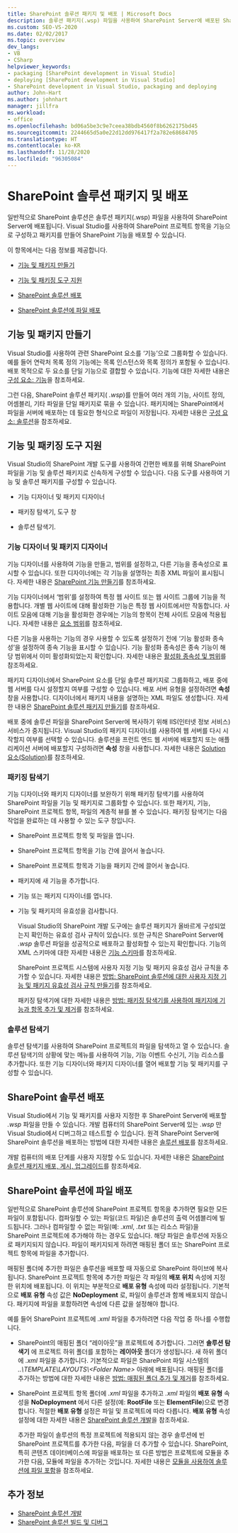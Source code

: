 ```yaml
---
title: SharePoint 솔루션 패키지 및 배포 | Microsoft Docs
description: 솔루션 패키지(.wsp) 파일을 사용하여 SharePoint Server에 배포된 SharePoint 솔루션 패키지를 만들어 배포합니다.
ms.custom: SEO-VS-2020
ms.date: 02/02/2017
ms.topic: overview
dev_langs:
- VB
- CSharp
helpviewer_keywords:
- packaging [SharePoint development in Visual Studio]
- deploying [SharePoint development in Visual Studio]
- SharePoint development in Visual Studio, packaging and deploying
author: John-Hart
ms.author: johnhart
manager: jillfra
ms.workload:
- office
ms.openlocfilehash: bd06a5be3c9e7ceea38bdb4560f8b6262175bd45
ms.sourcegitcommit: 2244665d5a0e22d12dd976417f2a782e68684705
ms.translationtype: HT
ms.contentlocale: ko-KR
ms.lasthandoff: 11/28/2020
ms.locfileid: "96305084"
---
```

# <a name="package-and-deploy-sharepoint-solutions"></a>SharePoint 솔루션 패키지 및 배포
  일반적으로 SharePoint 솔루션은 솔루션 패키지(.wsp) 파일을 사용하여 SharePoint Server에 배포됩니다. Visual Studio를 사용하여 SharePoint 프로젝트 항목을 기능으로 구성하고 패키지를 만들어 SharePoint 기능을 배포할 수 있습니다.

 이 항목에서는 다음 정보를 제공합니다.

- [기능 및 패키지 만들기](#create-features-and-packages)

- [기능 및 패키징 도구 지원](#feature-and-packaging-tool-support)

- [SharePoint 솔루션 배포](#deploy-sharepoint-solutions)

- [SharePoint 솔루션에 파일 배포](#deploy-files-in-sharepoint-solutions)

## <a name="create-features-and-packages"></a>기능 및 패키지 만들기
 Visual Studio를 사용하여 관련 SharePoint 요소를 ‘기능’으로 그룹화할 수 있습니다. 예를 들어 연락처 목록 정의 기능에는 목록 인스턴스와 목록 정의가 포함될 수 있습니다. 배포 목적으로 두 요소를 단일 기능으로 결합할 수 있습니다. 기능에 대한 자세한 내용은 [구성 요소: 기능](/previous-versions/office/developer/sharepoint-2010/ee537350(v=office.14))을 참조하세요.

 그런 다음, SharePoint 솔루션 패키지( *.wsp*)를 만들어 여러 개의 기능, 사이트 정의, 어셈블리, 기타 파일을 단일 패키지로 묶을 수 있습니다. 패키지에는 SharePoint에서 파일을 서버에 배포하는 데 필요한 형식으로 파일이 저장됩니다. 자세한 내용은 [구성 요소: 솔루션](/previous-versions/office/developer/sharepoint-2010/ee537008(v=office.14))을 참조하세요.

## <a name="feature-and-packaging-tool-support"></a>기능 및 패키징 도구 지원
 Visual Studio의 SharePoint 개발 도구를 사용하여 간편한 배포를 위해 SharePoint 파일을 기능 및 솔루션 패키지로 신속하게 구성할 수 있습니다. 다음 도구를 사용하여 기능 및 솔루션 패키지를 구성할 수 있습니다.

- 기능 디자이너 및 패키지 디자이너

- 패키징 탐색기, 도구 창

- 솔루션 탐색기.

### <a name="feature-designer-and-package-designer"></a>기능 디자이너 및 패키지 디자이너
 기능 디자이너를 사용하여 기능을 만들고, 범위를 설정하고, 다른 기능을 종속성으로 표시할 수 있습니다. 또한 디자이너에는 각 기능을 설명하는 최종 XML 파일이 표시됩니다. 자세한 내용은 [SharePoint 기능 만들기](../sharepoint/creating-sharepoint-features.md)를 참조하세요.

 기능 디자이너에서 ‘범위’를 설정하여 특정 웹 사이트 또는 웹 사이트 그룹에 기능을 적용합니다. 개별 웹 사이트에 대해 활성화한 기능은 특정 웹 사이트에서만 작동합니다. 사이트 모음에 대해 기능을 활성화한 경우에는 기능의 항목이 전체 사이트 모음에 적용됩니다. 자세한 내용은 [요소 범위](/previous-versions/office/developer/sharepoint-2010/ms476615(v=office.14))를 참조하세요.

 다른 기능을 사용하는 기능의 경우 사용할 수 있도록 설정하기 전에 ‘기능 활성화 종속성’을 설정하여 종속 기능을 표시할 수 있습니다. 기능 활성화 종속성은 종속 기능이 해당 범위에서 이미 활성화되었는지 확인합니다. 자세한 내용은 [활성화 종속성 및 범위](/previous-versions/office/developer/sharepoint-2010/aa543162(v=office.14))를 참조하세요.

 패키지 디자이너에서 SharePoint 요소를 단일 솔루션 패키지로 그룹화하고, 배포 중에 웹 서버를 다시 설정할지 여부를 구성할 수 있습니다. 배포 서버 유형을 설정하려면 **속성** 창을 사용합니다. 디자이너에서 패키지 내용을 설명하는 XML 파일도 생성합니다. 자세한 내용은 [SharePoint 솔루션 패키지 만들기](../sharepoint/creating-sharepoint-solution-packages.md)를 참조하세요.

 배포 중에 솔루션 파일을 SharePoint Server에 복사하기 위해 IIS(인터넷 정보 서비스) 서비스가 중지됩니다. Visual Studio의 패키지 디자이너를 사용하여 웹 서버를 다시 시작할지 여부를 선택할 수 있습니다. 솔루션을 프런트 엔드 웹 서버에 배포할지 또는 애플리케이션 서버에 배포할지 구성하려면 **속성** 창을 사용합니다. 자세한 내용은 [Solution 요소(Solution)](/previous-versions/office/developer/sharepoint-2010/ms412929(v=office.14))를 참조하세요.

### <a name="packaging-explorer"></a>패키징 탐색기
 기능 디자이너와 패키지 디자이너를 보완하기 위해 패키징 탐색기를 사용하여 SharePoint 파일을 기능 및 패키지로 그룹화할 수 있습니다. 또한 패키지, 기능, SharePoint 프로젝트 항목, 파일의 계층적 뷰를 볼 수 있습니다. 패키징 탐색기는 다음 작업을 완료하는 데 사용할 수 있는 도구 창입니다.

- SharePoint 프로젝트 항목 및 파일을 엽니다.

- SharePoint 프로젝트 항목을 기능 간에 끌어서 놓습니다.

- SharePoint 프로젝트 항목과 기능을 패키지 간에 끌어서 놓습니다.

- 패키지에 새 기능을 추가합니다.

- 기능 또는 패키지 디자이너를 엽니다.

- 기능 및 패키지의 유효성을 검사합니다.

  Visual Studio의 SharePoint 개발 도구에는 솔루션 패키지가 올바르게 구성되었는지 확인하는 유효성 검사 규칙이 있습니다. 또한 규칙은 SharePoint Server에 *.wsp* 솔루션 파일을 성공적으로 배포하고 활성화할 수 있는지 확인합니다. 기능의 XML 스키마에 대한 자세한 내용은 [기능 스키마](/previous-versions/office/developer/sharepoint-2010/ms414322(v=office.14))를 참조하세요.

  SharePoint 프로젝트 시스템에 사용자 지정 기능 및 패키지 유효성 검사 규칙을 추가할 수 있습니다. 자세한 내용은 [방법: SharePoint 솔루션에 대한 사용자 지정 기능 및 패키지 유효성 검사 규칙 만들기](../sharepoint/how-to-create-custom-feature-and-package-validation-rules-for-sharepoint-solutions.md)를 참조하세요.

  패키징 탐색기에 대한 자세한 내용은 [방법: 패키징 탐색기를 사용하여 패키지에 기능과 항목 추가 및 제거](../sharepoint/how-to-add-and-remove-features-and-items-to-a-package-by-using-the-packaging-explorer.md)를 참조하세요.

### <a name="solution-explorer"></a>솔루션 탐색기
 솔루션 탐색기를 사용하여 SharePoint 프로젝트의 파일을 탐색하고 열 수 있습니다. 솔루션 탐색기의 상황에 맞는 메뉴를 사용하여 기능, 기능 이벤트 수신기, 기능 리소스를 추가합니다. 또한 기능 디자이너와 패키지 디자이너를 열어 배포할 기능 및 패키지를 구성할 수 있습니다.

## <a name="deploy-sharepoint-solutions"></a>SharePoint 솔루션 배포
 Visual Studio에서 기능 및 패키지를 사용자 지정한 후 SharePoint Server에 배포할 *.wsp* 파일을 만들 수 있습니다. 개발 컴퓨터의 SharePoint Server에 있는 *.wsp* 만 Visual Studio에서 디버그하고 테스트할 수 있습니다. 원격 SharePoint Server에 SharePoint 솔루션을 배포하는 방법에 대한 자세한 내용은 [솔루션 배포](/previous-versions/office/developer/sharepoint-2010/aa544500(v=office.14))를 참조하세요.

 개발 컴퓨터의 배포 단계를 사용자 지정할 수도 있습니다. 자세한 내용은 [SharePoint 솔루션 패키지 배포, 게시, 업그레이드](../sharepoint/deploying-publishing-and-upgrading-sharepoint-solution-packages.md)를 참조하세요.

## <a name="deploy-files-in-sharepoint-solutions"></a>SharePoint 솔루션에 파일 배포
 일반적으로 SharePoint 솔루션에 SharePoint 프로젝트 항목을 추가하면 필요한 모든 파일이 포함됩니다. 컴파일할 수 있는 파일(코드 파일)은 솔루션의 출력 어셈블리에 빌드됩니다. 그러나 컴파일할 수 없는 파일(예: *.xml*, *.txt* 또는 리소스 파일)을 SharePoint 프로젝트에 추가해야 하는 경우도 있습니다. 해당 파일은 솔루션에 자동으로 패키지되지 않습니다. 파일이 패키지되게 하려면 매핑된 폴더 또는 SharePoint 프로젝트 항목에 파일을 추가합니다.

 매핑된 폴더에 추가한 파일은 솔루션을 배포할 때 자동으로 SharePoint 하이브에 복사됩니다. SharePoint 프로젝트 항목에 추가한 파일은 각 파일의 **배포 위치** 속성에 지정한 위치에 배포됩니다. 이 위치는 부분적으로 **배포 유형** 속성에 따라 설정됩니다. 기본적으로 **배포 유형** 속성 값은 **NoDeployment** 로, 파일이 솔루션과 함께 배포되지 않습니다. 패키지에 파일을 포함하려면 속성에 다른 값을 설정해야 합니다.

 예를 들어 SharePoint 프로젝트에 *.xml* 파일을 추가하려면 다음 작업 중 하나를 수행합니다.

- SharePoint의 매핑된 폴더 “레이아웃”을 프로젝트에 추가합니다. 그러면 **솔루션 탐색기** 에 프로젝트 하위 폴더를 포함하는 **레이아웃** 폴더가 생성됩니다. 새 하위 폴더에 *.xml* 파일을 추가합니다. 기본적으로 파일은 SharePoint 파일 시스템의 *..\TEMPLATE\LAYOUTS\\\<Folder Name>* 아래에 배포됩니다. 매핑된 폴더를 추가하는 방법에 대한 자세한 내용은 [방법: 매핑된 폴더 추가 및 제거](../sharepoint/how-to-add-and-remove-mapped-folders.md)를 참조하세요.

- SharePoint 프로젝트 항목 폴더에 *.xml* 파일을 추가하고 *.xml* 파일의 **배포 유형** 속성을 **NoDeployment** 에서 다른 설정(예: **RootFile** 또는 **ElementFile**)으로 변경합니다. 적절한 **배포 유형** 설정은 파일 및 프로젝트에 따라 다릅니다. **배포 유형** 속성 설정에 대한 자세한 내용은 [SharePoint 솔루션 개발](../sharepoint/developing-sharepoint-solutions.md)을 참조하세요.

  추가한 파일이 솔루션의 특정 프로젝트에 적용되지 않는 경우 솔루션에 빈 SharePoint 프로젝트를 추가한 다음, 파일을 더 추가할 수 있습니다. SharePoint, 특히 콘텐츠 데이터베이스에 파일을 배포하는 또 다른 방법은 프로젝트에 모듈을 추가한 다음, 모듈에 파일을 추가하는 것입니다. 자세한 내용은 [모듈을 사용하여 솔루션에 파일 포함](../sharepoint/using-modules-to-include-files-in-the-solution.md)을 참조하세요.

## <a name="see-also"></a>추가 정보
- [SharePoint 솔루션 개발](../sharepoint/developing-sharepoint-solutions.md)
- [SharePoint 솔루션 빌드 및 디버그](../sharepoint/building-and-debugging-sharepoint-solutions.md)
